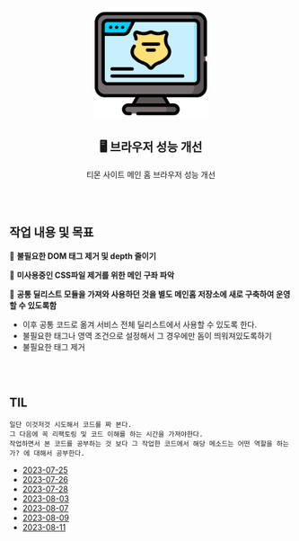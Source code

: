 <div align="center">
  <img width="200px;" src="./images/browser.png"/>
</div>
<h2 align="center">🖥️ 브라우저 성능 개선</h2>
<p align="center">티몬 사이트 메인 홈 브라우저 성능 개선</p>

<br>
<br>

## 작업 내용 및 목표

📌 **불필요한 DOM 태그 제거 및 depth 줄이기**

📌 **미사용중인 CSS파일 제거를 위한 메인 구좌 파악**

📌 **공통 딜리스트 모듈을 가져와 사용하던 것을 별도 메인홈 저장소에 새로 구축하여 운영할 수 있도록함**

- 이후 공통 코드로 옮겨 서비스 전체 딜리스트에서 사용할 수 있도록 한다.
- 불필요한 태그나 영역 조건으로 설정해서 그 경우에만 돔이 띄워져있도록하기
- 불필요한 태그 제거

<br>
<br>

## TIL

```
일단 이것저것 시도해서 코드를 짜 본다.
그 다음에 꼭 리팩토링 및 코드 이해를 하는 시간을 가져야한다.
작업하면서 본 코드를 공부하는 것 보다 그 작업한 코드에서 해당 메소드는 어떤 역할을 하는가? 에 대해서 공부한다.
```

- [2023-07-25](https://github.com/mireyhgnay/browser-performance-upgrade/blob/main/TIL/2023-07-25.md)
- [2023-07-26](https://github.com/mireyhgnay/browser-performance-upgrade/blob/main/TIL/2023-07-26.md)
- [2023-07-28](https://github.com/mireyhgnay/browser-performance-upgrade/blob/main/TIL/2023-07-28.md)
- [2023-08-03](https://github.com/mireyhgnay/browser-performance-upgrade/blob/main/TIL/2023-08-03.md)
- [2023-08-07](https://github.com/mireyhgnay/browser-performance-upgrade/blob/main/TIL/2023-08-07.md)
- [2023-08-09](https://github.com/mireyhgnay/browser-performance-upgrade/blob/main/TIL/2023-08-09.md)
- [2023-08-11]()
